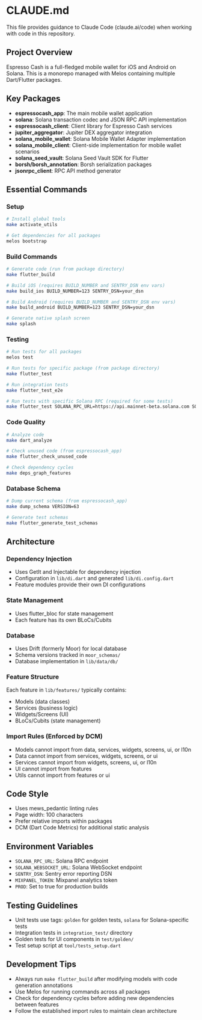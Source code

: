 # CLAUDE.md

This file provides guidance to Claude Code (claude.ai/code) when working with code in this repository.

## Project Overview

Espresso Cash is a full-fledged mobile wallet for iOS and Android on Solana. This is a monorepo managed with Melos containing multiple Dart/Flutter packages.

## Key Packages

- **espressocash_app**: The main mobile wallet application
- **solana**: Solana transaction codec and JSON RPC API implementation
- **espressocash_client**: Client library for Espresso Cash services
- **jupiter_aggregator**: Jupiter DEX aggregator integration
- **solana_mobile_wallet**: Solana Mobile Wallet Adapter implementation
- **solana_mobile_client**: Client-side implementation for mobile wallet scenarios
- **solana_seed_vault**: Solana Seed Vault SDK for Flutter
- **borsh/borsh_annotation**: Borsh serialization packages
- **jsonrpc_client**: RPC API method generator

## Essential Commands

### Setup
```bash
# Install global tools
make activate_utils

# Get dependencies for all packages
melos bootstrap
```

### Build Commands
```bash
# Generate code (run from package directory)
make flutter_build

# Build iOS (requires BUILD_NUMBER and SENTRY_DSN env vars)
make build_ios BUILD_NUMBER=123 SENTRY_DSN=your_dsn

# Build Android (requires BUILD_NUMBER and SENTRY_DSN env vars)
make build_android BUILD_NUMBER=123 SENTRY_DSN=your_dsn

# Generate native splash screen
make splash
```

### Testing
```bash
# Run tests for all packages
melos test

# Run tests for specific package (from package directory)
make flutter_test

# Run integration tests
make flutter_test_e2e

# Run tests with specific Solana RPC (required for some tests)
make flutter_test SOLANA_RPC_URL=https://api.mainnet-beta.solana.com SOLANA_WEBSOCKET_URL=wss://api.mainnet-beta.solana.com
```

### Code Quality
```bash
# Analyze code
make dart_analyze

# Check unused code (from espressocash_app)
make flutter_check_unused_code

# Check dependency cycles
make deps_graph_features
```

### Database Schema
```bash
# Dump current schema (from espressocash_app)
make dump_schema VERSION=63

# Generate test schemas
make flutter_generate_test_schemas
```

## Architecture

### Dependency Injection
- Uses GetIt and Injectable for dependency injection
- Configuration in `lib/di.dart` and generated `lib/di.config.dart`
- Feature modules provide their own DI configurations

### State Management
- Uses flutter_bloc for state management
- Each feature has its own BLoCs/Cubits

### Database
- Uses Drift (formerly Moor) for local database
- Schema versions tracked in `moor_schemas/`
- Database implementation in `lib/data/db/`

### Feature Structure
Each feature in `lib/features/` typically contains:
- Models (data classes)
- Services (business logic)
- Widgets/Screens (UI)
- BLoCs/Cubits (state management)

### Import Rules (Enforced by DCM)
- Models cannot import from data, services, widgets, screens, ui, or l10n
- Data cannot import from services, widgets, screens, or ui
- Services cannot import from widgets, screens, ui, or l10n
- UI cannot import from features
- Utils cannot import from features or ui

## Code Style
- Uses mews_pedantic linting rules
- Page width: 100 characters
- Prefer relative imports within packages
- DCM (Dart Code Metrics) for additional static analysis

## Environment Variables
- `SOLANA_RPC_URL`: Solana RPC endpoint
- `SOLANA_WEBSOCKET_URL`: Solana WebSocket endpoint
- `SENTRY_DSN`: Sentry error reporting DSN
- `MIXPANEL_TOKEN`: Mixpanel analytics token
- `PROD`: Set to true for production builds

## Testing Guidelines
- Unit tests use tags: `golden` for golden tests, `solana` for Solana-specific tests
- Integration tests in `integration_test/` directory
- Golden tests for UI components in `test/golden/`
- Test setup script at `tool/tests_setup.dart`

## Development Tips
- Always run `make flutter_build` after modifying models with code generation annotations
- Use Melos for running commands across all packages
- Check for dependency cycles before adding new dependencies between features
- Follow the established import rules to maintain clean architecture